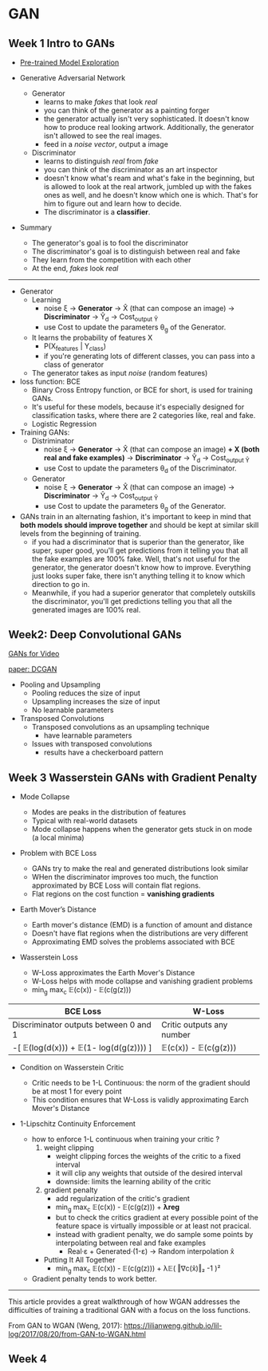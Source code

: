 # GAN

## Week 1 Intro to GANs

- [Pre-trained Model Exploration](https://colab.research.google.com/github/https-deeplearning-ai/GANs-Public/blob/master/C1W1_(Colab)_Pre_trained_model_exploration.ipynb)

- Generative Adversarial Network
    - Generator
        - learns to make *fakes* that look *real*
        - you can think of the generator as a painting forger
        - the generator actually isn't very sophisticated. It doesn't know how to produce real looking artwork. Additionally, the generator isn't allowed to see the real images.
        - feed in a *noise vector*,  output a image
    - Discriminator
        - learns to distinguish *real* from *fake*
        - you can think of the discriminator as an art inspector
        - doesn't know what's ream and what's fake in the beginning, but is allowed to look at the real artwork, jumbled up with the fakes ones as well, and he doesn't know which one is which. That's for him to figure out and learn how to decide.
        - The discriminator is a **classifier**.

- Summary
    - The generator's goal is to fool the discriminator
    - The discriminator's goal is to distinguish between real and fake
    - They learn from the competition with each other
    - At the end, *fakes* look *real*

---

- Generator
    - Learning
        - noise ξ → **Generator** → X̂ (that can compose an image) → **Discriminator** → Ŷ<sub>d</sub> → Cost<sub>output Ŷ</sub>
        - use Cost to update the parameters θ<sub>g</sub> of the Generator.
    - It learns the probability of features X
        - P(X<sub>features</sub> | Y<sub>class</sub>)
        - if you're generating lots of  different classes, you can pass into a class of generator
    - The generator takes as input *noise* (random features)
- loss function: BCE
    - Binary Cross Entropy function, or BCE for short, is used for training GANs. 
    - It's useful for these models, because it's especially designed for classification tasks, where there are 2 categories like, real and fake. 
    - Logistic Regression
- Training GANs: 
    - Distriminator
        - noise ξ → **Generator** → X̂ (that can compose an image) **+ X (both real and fake examples)** → **Discriminator** → Ŷ<sub>d</sub> → Cost<sub>output Ŷ</sub>
        - use Cost to update the parameters θ<sub>d</sub> of the Discriminator.
    - Generator
        - noise ξ → **Generator** → X̂ (that can compose an image) → **Discriminator** → Ŷ<sub>d</sub> → Cost<sub>output Ŷ</sub>
        - use Cost to update the parameters θ<sub>g</sub> of the Generator.
- GANs train in an alternating fashion, it's important to keep in mind that **both models should improve together** and should be kept at similar skill levels from the beginning of training. 
    - if you had a discriminator that is superior than the generator, like super, super good, you'll get predictions from it telling you that all the fake examples are 100% fake. Well, that's not useful for the generator, the generator doesn't know how to improve. Everything just looks super fake, there isn't anything telling it to know which direction to go in.
    - Meanwhile, if you had a superior generator that completely outskills the discriminator, you'll get predictions telling you that all the generated images are 100% real. 



## Week2: Deep Convolutional GANs


[GANs for Video](https://colab.research.google.com/github/https-deeplearning-ai/GANs-Public/blob/master/C1W2_Video_Generation_(Optional).ipynb)

[paper: DCGAN](pdfs/DCGAN.1511.06434.pdf)



- Pooling and Upsampling
    - Pooling reduces the size of input
    - Upsampling increases the size of input
    - No learnable parameters
- Transposed Convolutions
    - Transposed convolutions as an upsampling technique
        - have learnable parameters
    - Issues with transposed convolutions
        - results have a checkerboard pattern

## Week 3 Wasserstein GANs with Gradient Penalty


- Mode Collapse
    - Modes are peaks in the distribution of features
    - Typical with real-world datasets
    - Mode collapse happens when the generator gets stuck in on mode (a local minima)
- Problem with BCE Loss
    - GANs try to make the real and generated distributions look similar
    - WHen the discriminator improves too much, the function approximated by BCE Loss will contain flat regions.
    - Flat regions on the cost function = **vanishing gradients**

- Earth Mover’s Distance
    - Earth mover's distance (EMD) is a function of amount and distance
    - Doesn't have flat regions when the distributions are very different
    - Approximating EMD solves the problems associated with BCE
- Wasserstein Loss
    - W-Loss approximates the Earth Mover's Distance
    - W-Loss helps with mode collapse and vanishing gradient problems
    - min<sub>g</sub> max<sub>c</sub> 𝔼(c(x)) - 𝔼(c(g(z)))

BCE Loss | W-Loss
--- | --- 
Discriminator outputs between 0 and 1 | Critic outputs any number 
-[ 𝔼(log(d(x))) + 𝔼(1- log(d(g(z)))) ]  |  𝔼(c(x)) - 𝔼(c(g(z)))

- Condition on Wasserstein Critic
    - Critic needs to be 1-L Continuous: the norm of the gradient should be at most 1 for every point
    - This condition ensures that W-Loss is validly approximating Earch Mover's Distance

- 1-Lipschitz Continuity Enforcement
    - how to enforce 1-L continuous when training your critic ?
        1. weight clipping
            - weight clipping forces the weights of the critic to a fixed interval
            - it will clip any weights that outside of the desired interval
            - downside: limits the learning ability of the critic
        2. gradient penalty
            - add regularization of the critic's gradient
            - min<sub>g</sub> max<sub>c</sub> 𝔼(c(x)) - 𝔼(c(g(z))) + **λreg**
            - but to check the critics gradient at every possible point of the feature space  is virtually impossible or at least not pracical.
            - instead with gradient penalty, we do sample some points by interpolating between real and fake examples
                - Real·ε + Generated·(1-ε) → Random interpolation x̂
        - Putting It All Together
            - min<sub>g</sub> max<sub>c</sub> 𝔼(c(x)) - 𝔼(c(g(z))) + λ𝔼( ‖∇c(x̂)‖₂  -1 )²
    - Gradient penalty tends to work better.


---

This article provides a great walkthrough of how WGAN addresses the difficulties of training a traditional GAN with a focus on the loss functions.

From GAN to WGAN (Weng, 2017): https://lilianweng.github.io/lil-log/2017/08/20/from-GAN-to-WGAN.html



## Week 4



